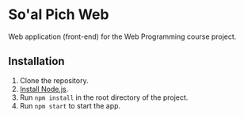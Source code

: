 # So'al Pich Web

Web application (front-end) for the Web Programming course project.

## Installation

1. Clone the repository.
2. [Install Node.js](https://nodejs.org/en/learn/getting-started/how-to-install-nodejs).
3. Run `npm install` in the root directory of the project.
4. Run `npm start` to start the app.
